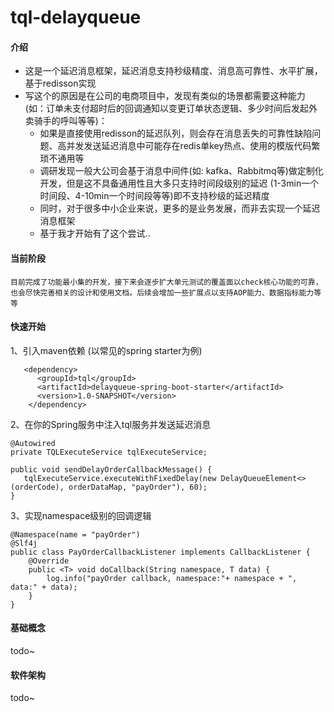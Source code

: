 # tql-delayqueue

#### 介绍
  - 这是一个延迟消息框架，延迟消息支持秒级精度、消息高可靠性、水平扩展，基于redisson实现
  - 写这个的原因是在公司的电商项目中，发现有类似的场景都需要这种能力(如：订单未支付超时后的回调通知以变更订单状态逻辑、多少时间后发起外卖骑手的呼叫等等)：
      - 如果是直接使用redisson的延迟队列，则会存在消息丢失的可靠性缺陷问题、高并发发送延迟消息中可能存在redis单key热点、使用的模版代码繁琐不通用等
      - 调研发现一般大公司会基于消息中间件(如: kafka、Rabbitmq等)做定制化开发，但是这不具备通用性且大多只支持时间段级别的延迟 (1-3min一个时间段、4-10min一个时间段等等)即不支持秒级的延迟精度
      - 同时，对于很多中小企业来说，更多的是业务发展，而非去实现一个延迟消息框架
      - 基于我才开始有了这个尝试..
        
#### 当前阶段 
    目前完成了功能最小集的开发，接下来会逐步扩大单元测试的覆盖面以check核心功能的可靠，也会尽快完善相关的设计和使用文档。后续会增加一些扩展点以支持AOP能力、数据指标能力等等

#### 快速开始
1、引入maven依赖 (以常见的spring starter为例)

```
   <dependency>
      <groupId>tql</groupId>
      <artifactId>delayqueue-spring-boot-starter</artifactId>
      <version>1.0-SNAPSHOT</version>
    </dependency>
```

2、在你的Spring服务中注入tql服务并发送延迟消息

```
@Autowired
private TQLExecuteService tqlExecuteService;

public void sendDelayOrderCallbackMessage() {
   tqlExecuteService.executeWithFixedDelay(new DelayQueueElement<>(orderCode), orderDataMap, "payOrder"), 60);
}
```

3、实现namespace级别的回调逻辑

```
@Namespace(name = "payOrder")
@Slf4j
public class PayOrderCallbackListener implements CallbackListener {
    @Override
    public <T> void doCallback(String namespace, T data) {
        log.info("payOrder callback, namespace:"+ namespace + ", data:" + data);
    }
}
```

#### 基础概念

todo~


#### 软件架构

todo~

